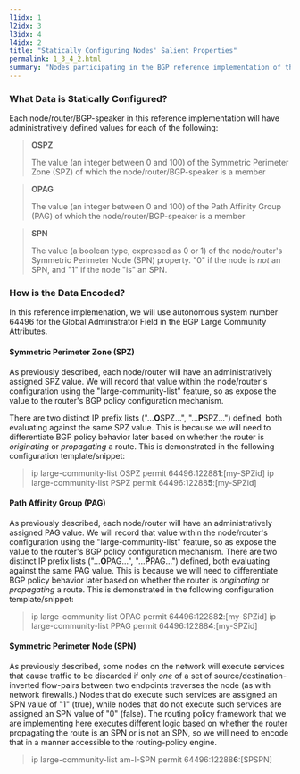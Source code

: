 ```yaml
---
l1idx: 1
l2idx: 3
l3idx: 4
l4idx: 2
title: "Statically Configuring Nodes' Salient Properties"
permalink: 1_3_4_2.html
summary: "Nodes participating in the BGP reference implementation of this framework must be statically configured in a manner that encodes the SPZ, PAG, and SPN values of the node in a manner that is accessible to the node's BGP policy logic."
---
```


### What Data is Statically Configured?

Each node/router/BGP-speaker in this reference implementation will have administratively defined values for each of the following:

> **OSPZ**
>
> The value (an integer between 0 and 100) of the Symmetric Perimeter Zone (SPZ) of which the node/router/BGP-speaker is a member

> **OPAG**
>
> The value (an integer between 0 and 100) of the Path Affinity Group (PAG) of which the node/router/BGP-speaker is a member

> **SPN**
>
> The value (a boolean type, expressed as 0 or 1) of the node/router's Symmetric Perimeter Node (SPN) property.  "0" if the node is *not* an SPN, and "1" if the node "is" an SPN.

### How is the Data Encoded?

In this reference implemenation, we will use autonomous system number 64496 for the Global Administrator Field in the BGP Large Community Attributes.

#### Symmetric Perimeter Zone (SPZ)

As previously described, each node/router will have an administratively assigned SPZ value.  We will record that value within the node/router's configuration using the "large-community-list" feature, so as expose the value to the router's BGP policy configuration mechanism.

There are two distinct IP prefix lists ("...**O**SPZ...", "...**P**SPZ...") defined, both evaluating against the same SPZ value.  This is because we will need to differentiate BGP policy behavior later based on whether the router is *originating* or *propagating* a route. This is demonstrated in the following configuration template/snippet:

> ip large-community-list OSPZ permit 64496:12288**1**:[my-SPZid]
> ip large-community-list PSPZ permit 64496:12288**5**:[my-SPZid]

#### Path Affinity Group (PAG)

As previously described, each node/router will have an administratively assigned PAG value.  We will record that value within the node/router's configuration using the "large-community-list" feature, so as expose the value to the router's BGP policy configuration mechanism.   There are two distinct IP prefix lists ("...**O**PAG...", "...**P**PAG...") defined, both evaluating against the same PAG value.  This is because we will need to differentiate BGP policy behavior later based on whether the router is *originating* or *propagating* a route. This is demonstrated in the following configuration template/snippet:

> ip large-community-list OPAG permit 64496:12288**2**:[my-SPZid]
> ip large-community-list PPAG permit 64496:12288**4**:[my-SPZid]

#### Symmetric Perimeter Node (SPN)

As previously described, some nodes on the network will execute services that cause traffic to be discarded if only *one* of a set of source/destination-inverted flow-pairs between two endpoints traverses the node  (as with network firewalls.)  Nodes that do execute such services are assigned an SPN value of "1" (true), while nodes that do not execute such services are assigned an SPN value of "0" (false).  The routing policy framework that we are implementing here executes different logic based on whether the router propagating the route is an SPN or is not an SPN, so we will need to encode that in a manner accessible to the routing-policy engine.

> ip large-community-list am-I-SPN permit 64496:12288**6**:[$PSPN]

